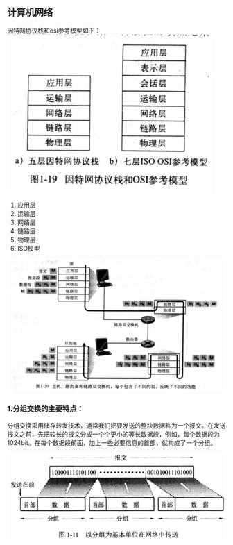 ## 计算机网络

因特网协议栈和osi参考模型如下：
![因特网协议](/img/Internet/因特网协议.jpg)

1. 应用层
2. 运输层
3. 网络层
4. 链路层
5. 物理层
6. ISO模型
   
![交换过程](/img/Internet/交换过程.jpg)

### 1.分组交换的主要特点：

   分组交换采用储存转发技术，通常我们把要发送的整块数据称为一个报文。在发送报文之前，先把较长的报文分成一个个更小的等长数据段，例如，每个数据段为1024bit。在每个数据段前面，加上一些必要信息的首部，就构成了一个分组。

![分组交换](/img/Internet/1-11.jpg)